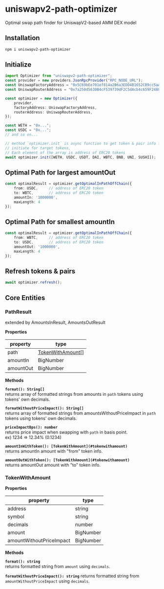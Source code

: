 # uniswapv2-path-optimizer
Optimal swap path finder for UniswapV2-based AMM DEX model

## Installation
```bash
npm i uniswapv2-path-optimizer
```

## Initialize
```ts
import Optimizer from "uniswapv2-path-optimizer";
const provider = new providers.JsonRpcProvider("RPC_NODE_URL");
const UniswapFactoryAddress = "0x5C69bEe701ef814a2B6a3EDD4B1652CB9cc5aA6f";
const UniswapRouterAddress = "0x7a250d5630B4cF539739dF2C5dAcb4c659F2488D";

const optimizer = new Optimizer({
    provider,
    factoryAddress: UniswapFactoryAddress,
    routerAddress: UniswapRouterAddress,
});

const WETH = "0x...";
const USDC = "0x...";
// and so on...

// method `optimizer.init` is async function to get token & pair info from blockchain.
// initiate for target tokens, 
// Each element of the array is address of ERC20 tokens
await optimizer.init([WETH, USDC, USDT, DAI, WBTC, BNB, UNI, SUSHI]);
```

## Optimal Path for largest amountOut
```ts
const optimalResult = optimizer.getOptimalInPathOffChain({
    from: USDC,     // address of ERC20 token 
    to: WBTC,       // address of ERC20 token 
    amountIn: '1000000', 
    maxLength: 4
});
```

## Optimal Path for smallest amountIn
```ts
const optimalResult = optimizer.getOptimalInPathOffChain({
    from: WBTC,     // address of ERC20 token 
    to: USDC,       // address of ERC20 token 
    amountOut: '1000000', 
    maxLength: 4
});
```

## Refresh tokens & pairs
```ts
await optimizer.refresh();
```


## Core Entities
### PathResult
extended by AmountsInResult, AmountsOutResult  

**Properties**

| property  	| type                                   	|
|-----------	|----------------------------------------	|
| path      	| [TokenWithAmount[]](#tokenwithamount) 	|
| amountIn  	| BigNumber                             	|
| amountOut 	| BigNumber                              	|

**Methods**  

**`format(): String[]`**  
returns array of formatted strings from amounts in `path` tokens using tokens' own decimals.  

**`formatWithoutPriceImpact(): String[]`**  
returns array of formatted strings from amountsWithoutPriceImpact in `path` tokens using tokens' own decimals.

**`priceImpactBps(): number`**  
returns price impact when swapping with `path` in basis point.  
ex) 1234 => 12.34% (0.1234) 

**`amountInWithToken(): [TokenWithAmount](#tokenwithamount)`**  
returns amountIn amount with "from" token info.  

**`amountOutWithToken(): [TokenWithAmount](#tokenwithamount)`**  
returns amountOut amount with "to" token info.


### TokenWithAmount
**Properties**

| property                 	| type      	|
|--------------------------	|-----------	|
| address                  	| string    	|
| symbol                   	| string    	|
| decimals                 	| number    	|
| amount                   	| BigNumber 	|
| amountWithoutPriceImpact 	| BigNumber 	|

**Methods**  

**`format(): string`**  
returns formatted string from `amount` using `decimals`.  

**`formatWithoutPriceImpact(): string`**
returns formatted string from `amountWithoutPriceImpact` using `decimals`.  

